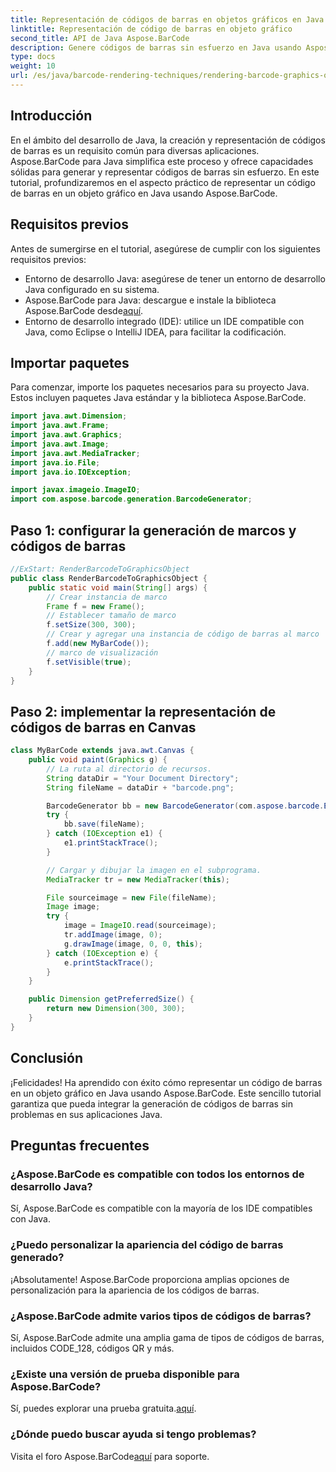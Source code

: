 ```yaml
---
title: Representación de códigos de barras en objetos gráficos en Java
linktitle: Representación de código de barras en objeto gráfico
second_title: API de Java Aspose.BarCode
description: Genere códigos de barras sin esfuerzo en Java usando Aspose.BarCode. Siga esta guía paso a paso para una integración perfecta.
type: docs
weight: 10
url: /es/java/barcode-rendering-techniques/rendering-barcode-graphics-object/
---
```


## Introducción

En el ámbito del desarrollo de Java, la creación y representación de códigos de barras es un requisito común para diversas aplicaciones. Aspose.BarCode para Java simplifica este proceso y ofrece capacidades sólidas para generar y representar códigos de barras sin esfuerzo. En este tutorial, profundizaremos en el aspecto práctico de representar un código de barras en un objeto gráfico en Java usando Aspose.BarCode.

## Requisitos previos

Antes de sumergirse en el tutorial, asegúrese de cumplir con los siguientes requisitos previos:

- Entorno de desarrollo Java: asegúrese de tener un entorno de desarrollo Java configurado en su sistema.
-  Aspose.BarCode para Java: descargue e instale la biblioteca Aspose.BarCode desde[aquí](https://releases.aspose.com/barcode/java/).
- Entorno de desarrollo integrado (IDE): utilice un IDE compatible con Java, como Eclipse o IntelliJ IDEA, para facilitar la codificación.

## Importar paquetes

Para comenzar, importe los paquetes necesarios para su proyecto Java. Estos incluyen paquetes Java estándar y la biblioteca Aspose.BarCode.

```java
import java.awt.Dimension;
import java.awt.Frame;
import java.awt.Graphics;
import java.awt.Image;
import java.awt.MediaTracker;
import java.io.File;
import java.io.IOException;

import javax.imageio.ImageIO;
import com.aspose.barcode.generation.BarcodeGenerator;
```

## Paso 1: configurar la generación de marcos y códigos de barras

```java
//ExStart: RenderBarcodeToGraphicsObject
public class RenderBarcodeToGraphicsObject {
    public static void main(String[] args) {
        // Crear instancia de marco
        Frame f = new Frame();
        // Establecer tamaño de marco
        f.setSize(300, 300);
        // Crear y agregar una instancia de código de barras al marco
        f.add(new MyBarCode());
        // marco de visualización
        f.setVisible(true);
    }
}
```

## Paso 2: implementar la representación de códigos de barras en Canvas

```java
class MyBarCode extends java.awt.Canvas {
    public void paint(Graphics g) {
        // La ruta al directorio de recursos.
        String dataDir = "Your Document Directory";
        String fileName = dataDir + "barcode.png";

        BarcodeGenerator bb = new BarcodeGenerator(com.aspose.barcode.EncodeTypes.CODE_128, "12345678");
        try {
            bb.save(fileName);
        } catch (IOException e1) {
            e1.printStackTrace();
        }

        // Cargar y dibujar la imagen en el subprograma.
        MediaTracker tr = new MediaTracker(this);

        File sourceimage = new File(fileName);
        Image image;
        try {
            image = ImageIO.read(sourceimage);
            tr.addImage(image, 0);
            g.drawImage(image, 0, 0, this);
        } catch (IOException e) {
            e.printStackTrace();
        }
    }

    public Dimension getPreferredSize() {
        return new Dimension(300, 300);
    }
}
```

## Conclusión

¡Felicidades! Ha aprendido con éxito cómo representar un código de barras en un objeto gráfico en Java usando Aspose.BarCode. Este sencillo tutorial garantiza que pueda integrar la generación de códigos de barras sin problemas en sus aplicaciones Java.

## Preguntas frecuentes

### ¿Aspose.BarCode es compatible con todos los entornos de desarrollo Java?
Sí, Aspose.BarCode es compatible con la mayoría de los IDE compatibles con Java.

### ¿Puedo personalizar la apariencia del código de barras generado?
¡Absolutamente! Aspose.BarCode proporciona amplias opciones de personalización para la apariencia de los códigos de barras.

### ¿Aspose.BarCode admite varios tipos de códigos de barras?
Sí, Aspose.BarCode admite una amplia gama de tipos de códigos de barras, incluidos CODE_128, códigos QR y más.

### ¿Existe una versión de prueba disponible para Aspose.BarCode?
 Sí, puedes explorar una prueba gratuita.[aquí](https://releases.aspose.com/).

### ¿Dónde puedo buscar ayuda si tengo problemas?
 Visita el foro Aspose.BarCode[aquí](https://forum.aspose.com/c/barcode/13) para soporte.
